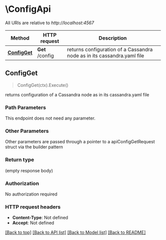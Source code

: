 # \ConfigApi

All URIs are relative to *http://localhost:4567*

Method | HTTP request | Description
------------- | ------------- | -------------
[**ConfigGet**](ConfigApi.md#ConfigGet) | **Get** /config | returns configuration of a Cassandra node as in its cassandra.yaml file



## ConfigGet

> ConfigGet(ctx).Execute()

returns configuration of a Cassandra node as in its cassandra.yaml file

### Path Parameters

This endpoint does not need any parameter.

### Other Parameters

Other parameters are passed through a pointer to a apiConfigGetRequest struct via the builder pattern


### Return type

 (empty response body)

### Authorization

No authorization required

### HTTP request headers

- **Content-Type**: Not defined
- **Accept**: Not defined

[[Back to top]](#) [[Back to API list]](../README.md#documentation-for-api-endpoints)
[[Back to Model list]](../README.md#documentation-for-models)
[[Back to README]](../README.md)

